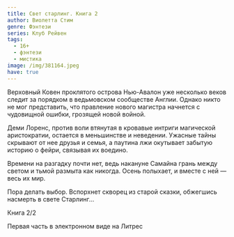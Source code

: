 ```yaml
---
title: Свет старлинг. Книга 2
author: Виолетта Стим
genre: Фэнтези
series: Клуб Рейвен
tags:
  - 16+
  - фэнтези
  - мистика
image: /img/381164.jpeg
have: true
---
```

Верховный Ковен проклятого острова Нью-Авалон уже несколько веков следит за порядком в ведьмовском сообществе Англии. Однако никто не мог представить, что правление нового магистра начнется с чудовищной ошибки, грозящей новой войной.

Деми Лоренс, против воли втянутая в кровавые интриги магической аристократии, остается в меньшинстве и неведении. Ужасные тайны скрывают от нее друзья и семья, а паутина лжи окутывает забытую историю о фейри, связывая их воедино.

Времени на разгадку почти нет, ведь накануне Самайна грань между светом и тьмой размыта как никогда. Осень полыхает, и вместе с ней — весь их мир.

Пора делать выбор. Вспорхнет скворец из старой сказки, обжегшись насмерть в свете Старлинг...

Книга 2/2

Первая часть в электронном виде на Литрес